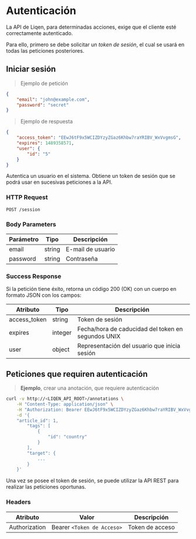 # Autenticación

La API de Liqen, para determinadas acciones, exige que el cliente esté correctamente autenticado.

Para ello, primero se debe solicitar un *token de sesión*, el cual se usará en todas las peticiones posteriores.

## Iniciar sesión

> Ejemplo de petición

```json
{
	"email": "john@example.com",
	"password": "secret"
}
```

> Ejemplo de respuesta

```json
{
	"access_token": "EEwJ6tF9x5WCIZDYzyZGaz6Khbw7raYRIBV_WxVvgmsG",
	"expires": 1489358571,
	"user": {
		"id": "5"
	}
}
```

Autentica un usuario en el sistema. Obtiene un token de sesión que se podrá usar en sucesivas peticiones a la API.

### HTTP Request

`POST /session`

### Body Parameters

Parámetro|Tipo  |Descripción
---------|----  |-----------
email    |string|E-mail de usuario
password |string|Contraseña

### Success Response

Si la petición tiene éxito, retorna un código 200 (OK) con un cuerpo en formato JSON con los campos:

Atributo    |Tipo   |Descripción
--------    |----   |-----------
access_token|string |Token de sesión
expires     |integer|Fecha/hora de caducidad del token en segundos UNIX
user        |object |Representación del usuario que inicia sesión

## Peticiones que requiren autenticación

> **Ejemplo**, crear una anotación, que requiere autenticación

```sh
curl -v http://<LIQEN_API_ROOT>/annotations \
	-H "Content-Type: application/json" \
	-H "Authorization: Bearer EEwJ6tF9x5WCIZDYzyZGaz6Khbw7raYRIBV_WxVvgmsG" \
	-d '{
	"article_id": 1,
		"tags": [
			{
				"id": "country"
			}
		],
		"target": {
			...
		}
  	}'
```

Una vez se posee el token de sesión, se puede utilizar la API REST para realizar las peticiones oportunas.

### Headers

Atributo     |Valor|Descripción
--------     |-----|-----------
Authorization|Bearer `<Token de Acceso>`|Token de acceso

